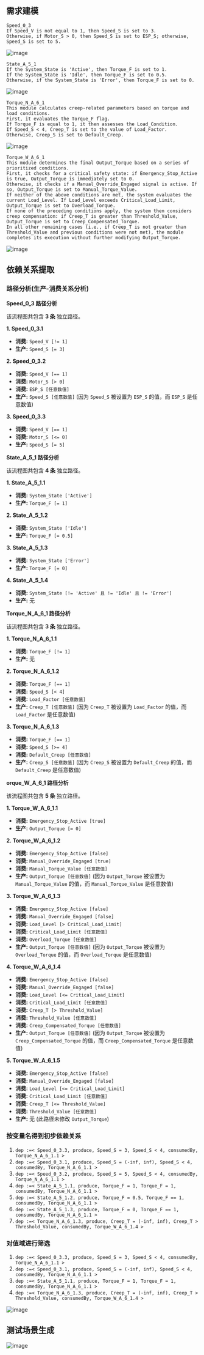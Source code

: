 ## 需求建模

```
Speed_0_3
If Speed_V is not equal to 1, then Speed_S is set to 3.
Otherwise, if Motor_S > 0, then Speed_S is set to ESP_S; otherwise, Speed_S is set to 5.
```

![image](https://github.com/Darius-XT/RE2025-TestCaseGeneration-Automotive/blob/main/github_img/image-20250615164400246.png)


```
State_A_5_1
If the System_State is 'Active', then Torque_F is set to 1.
If the System_State is 'Idle', then Torque_F is set to 0.5.
Otherwise, if the System_State is 'Error', then Torque_F is set to 0.
```

![image](https://github.com/Darius-XT/RE2025-TestCaseGeneration-Automotive/blob/main/github_img/image-20250615155040710.png)

```
Torque_N_A_6_1
This module calculates creep-related parameters based on torque and load conditions.
First, it evaluates the Torque_F flag.
If Torque_F is equal to 1, it then assesses the Load_Condition.
If Speed_S < 4, Creep_T is set to the value of Load_Factor.
Otherwise, Creep_S is set to Default_Creep.
```

![image](https://github.com/Darius-XT/RE2025-TestCaseGeneration-Automotive/blob/main/github_img/image-20250615164623464.png)


```
Torque_W_A_6_1
This module determines the final Output_Torque based on a series of prioritized conditions.
First, it checks for a critical safety state: if Emergency_Stop_Active is true, Output_Torque is immediately set to 0.
Otherwise, it checks if a Manual_Override_Engaged signal is active. If so, Output_Torque is set to Manual_Torque_Value.
If neither of the above conditions are met, the system evaluates the current Load_Level. If Load_Level exceeds Critical_Load_Limit, Output_Torque is set to Overload_Torque.
If none of the preceding conditions apply, the system then considers creep compensation: if Creep_T is greater than Threshold_Value, Output_Torque is set to Creep_Compensated_Torque.
In all other remaining cases (i.e., if Creep_T is not greater than Threshold_Value and previous conditions were not met), the module completes its execution without further modifying Output_Torque.
```

![image](https://github.com/Darius-XT/RE2025-TestCaseGeneration-Automotive/blob/main/github_img/image-20250615155719018.png)


## 依赖关系提取

### 路径分析(生产-消费关系分析)

**Speed_0_3 路径分析**

该流程图共包含 **3 条** 独立路径。

**1. Speed_0_3.1**

- **消费:** `Speed_V [!= 1]`
- **生产:** `Speed_S [= 3]`

**2. Speed_0_3.2**

- **消费:** `Speed_V [== 1]`
- **消费:** `Motor_S [> 0]`
- **消费:** `ESP_S [任意数值]`
- **生产:** `Speed_S [任意数值]` (因为 `Speed_S` 被设置为 `ESP_S` 的值，而 `ESP_S` 是任意数值)

**3. Speed_0_3.3**

- **消费:** `Speed_V [== 1]`
- **消费:** `Motor_S [<= 0]`
- **生产:** `Speed_S [= 5]`



**State_A_5_1 路径分析**

该流程图共包含 **4 条** 独立路径。

**1. State_A_5_1.1**

- **消费:** `System_State ['Active']`
- **生产:** `Torque_F [= 1]`

**2. State_A_5_1.2**

- **消费:** `System_State ['Idle']`
- **生产:** `Torque_F [= 0.5]`

**3. State_A_5_1.3**

- **消费:** `System_State ['Error']`
- **生产:** `Torque_F [= 0]`

**4. State_A_5_1.4**

- **消费:** `System_State [!= 'Active' 且 != 'Idle' 且 != 'Error']`
- **生产:** 无



**Torque_N_A_6_1 路径分析**

该流程图共包含 **3 条** 独立路径。

**1. Torque_N_A_6_1.1**

- **消费:** `Torque_F [!= 1]`
- **生产:** 无

**2. Torque_N_A_6_1.2**

- **消费:** `Torque_F [== 1]`
- **消费:** `Speed_S [< 4]`
- **消费:** `Load_Factor [任意数值]`
- **生产:** `Creep_T [任意数值]` (因为 `Creep_T` 被设置为 `Load_Factor` 的值，而 `Load_Factor` 是任意数值)

**3. Torque_N_A_6_1.3**

- **消费:** `Torque_F [== 1]`
- **消费:** `Speed_S [>= 4]`
- **消费:** `Default_Creep [任意数值]`
- **生产:** `Creep_S [任意数值]` (因为 `Creep_S` 被设置为 `Default_Creep` 的值，而 `Default_Creep` 是任意数值)



**orque_W_A_6_1 路径分析**

该流程图共包含 **5 条** 独立路径。

**1. Torque_W_A_6_1.1**

- **消费:** `Emergency_Stop_Active [true]`
- **生产:** `Output_Torque [= 0]`

**2. Torque_W_A_6_1.2**

- **消费:** `Emergency_Stop_Active [false]`
- **消费:** `Manual_Override_Engaged [true]`
- **消费:** `Manual_Torque_Value [任意数值]`
- **生产:** `Output_Torque [任意数值]` (因为 `Output_Torque` 被设置为 `Manual_Torque_Value` 的值，而 `Manual_Torque_Value` 是任意数值)

**3. Torque_W_A_6_1.3**

- **消费:** `Emergency_Stop_Active [false]`
- **消费:** `Manual_Override_Engaged [false]`
- **消费:** `Load_Level [> Critical_Load_Limit]`
- **消费:** `Critical_Load_Limit [任意数值]`
- **消费:** `Overload_Torque [任意数值]`
- **生产:** `Output_Torque [任意数值]` (因为 `Output_Torque` 被设置为 `Overload_Torque` 的值，而 `Overload_Torque` 是任意数值)

**4. Torque_W_A_6_1.4**

- **消费:** `Emergency_Stop_Active [false]`
- **消费:** `Manual_Override_Engaged [false]`
- **消费:** `Load_Level [<= Critical_Load_Limit]`
- **消费:** `Critical_Load_Limit [任意数值]`
- **消费:** `Creep_T [> Threshold_Value]`
- **消费:** `Threshold_Value [任意数值]`
- **消费:** `Creep_Compensated_Torque [任意数值]`
- **生产:** `Output_Torque [任意数值]` (因为 `Output_Torque` 被设置为 `Creep_Compensated_Torque` 的值，而 `Creep_Compensated_Torque` 是任意数值)

**5. Torque_W_A_6_1.5**

- **消费:** `Emergency_Stop_Active [false]`
- **消费:** `Manual_Override_Engaged [false]`
- **消费:** `Load_Level [<= Critical_Load_Limit]`
- **消费:** `Critical_Load_Limit [任意数值]`
- **消费:** `Creep_T [<= Threshold_Value]`
- **消费:** `Threshold_Value [任意数值]`
- **生产:** 无 (此路径未修改 `Output_Torque`)

### 按变量名得到初步依赖关系

1. `dep :=< Speed_0_3.3, produce, Speed_S = 3, Speed_S < 4, consumedBy, Torque_N_A_6_1.1 >`
2. `dep :=< Speed_0_3.1, produce, Speed_S = (-inf, inf), Speed_S < 4, consumedBy, Torque_N_A_6_1.1 >`
3. `dep :=< Speed_0_3.2, produce, Speed_S = 5, Speed_S < 4, consumedBy, Torque_N_A_6_1.1 >`
4. `dep :=< State_A_5_1.1, produce, Torque_F = 1, Torque_F = 1, consumedBy, Torque_N_A_6_1.1 >`
5. `dep :=< State_A_5_1.2, produce, Torque_F = 0.5, Torque_F == 1, consumedBy, Torque_N_A_6_1.1 >`
6. `dep :=< State_A_5_1.3, produce, Torque_F = 0, Torque_F == 1, consumedBy, Torque_N_A_6_1.1 >`
7. `dep :=< Torque_N_A_6_1.3, produce, Creep_T = (-inf, inf), Creep_T > Threshold_Value, consumedBy, Torque_W_A_6_1.4 >`

### 对值域进行筛选

1. `dep :=< Speed_0_3.3, produce, Speed_S = 3, Speed_S < 4, consumedBy, Torque_N_A_6_1.1 >`
2. `dep :=< Speed_0_3.1, produce, Speed_S = (-inf, inf), Speed_S < 4, consumedBy, Torque_N_A_6_1.1 >`
3. `dep :=< State_A_5_1.1, produce, Torque_F = 1, Torque_F = 1, consumedBy, Torque_N_A_6_1.1 >`
4. `dep :=< Torque_N_A_6_1.3, produce, Creep_T = (-inf, inf), Creep_T > Threshold_Value, consumedBy, Torque_W_A_6_1.4 >`

![image](https://github.com/Darius-XT/RE2025-TestCaseGeneration-Automotive/blob/main/github_img/image-20250615170954890.png)

## 测试场景生成

![image](https://github.com/Darius-XT/RE2025-TestCaseGeneration-Automotive/blob/main/github_img/image-20250615171016591.png)

